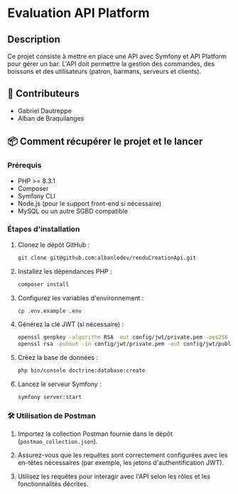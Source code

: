 # Evaluation API Platform

## Description

Ce projet consiste à mettre en place une API avec Symfony et API Platform pour gérer un bar. L'API doit permettre la gestion des commandes, des boissons et des utilisateurs (patron, barmans, serveurs et clients).

## 👥 Contributeurs

- Gabriel Dautreppe
- Alban de Braquilanges

## 📦 Comment récupérer le projet et le lancer

### Prérequis

- PHP >= 8.3.1
- Composer
- Symfony CLI
- Node.js (pour le support front-end si nécessaire)
- MySQL ou un autre SGBD compatible

### Étapes d'installation

1. Clonez le dépôt GitHub :
   ```bash
   git clone git@github.com:albanledev/renduCreationApi.git
   ```
2. Installez les dépendances PHP :
   ```bash
   composer install
   ```
3. Configurez les variables d'environnement :
   ```bash
   cp .env.example .env
   ```
4. Générez la clé JWT (si nécessaire) :
   ```bash
   openssl genpkey -algorithm RSA -out config/jwt/private.pem -aes256
   openssl rsa -pubout -in config/jwt/private.pem -out config/jwt/public.pem
   ```
5. Créez la base de données :
   ```bash
   php bin/console doctrine:database:create
   ```
6. Lancez le serveur Symfony :
   ```bash
   symfony server:start
   ```

### 🛠 Utilisation de Postman

1. Importez la collection Postman fournie dans le dépôt (`postman_collection.json`).
   
2. Assurez-vous que les requêtes sont correctement configurées avec les en-têtes nécessaires (par exemple, les jetons d'authentification JWT).
  
3. Utilisez les requêtes pour interagir avec l'API selon les rôles et les fonctionnalités décrites.

